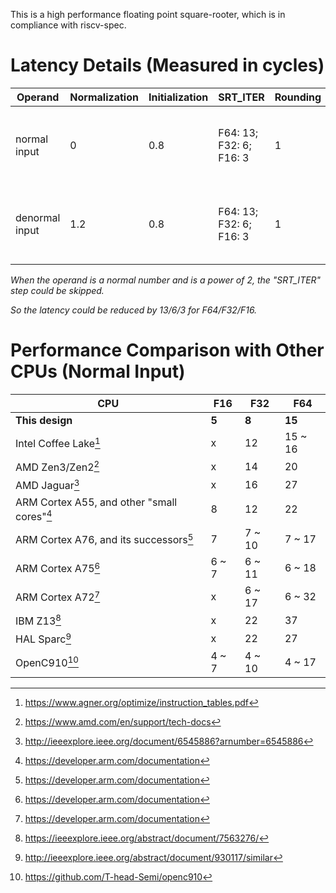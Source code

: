 

This is a high performance floating point square-rooter, which is in compliance with riscv-spec.


# Latency Details (Measured in cycles)


|Operand|Normalization|Initialization|SRT_ITER|Rounding|Total|
|------|------|------|------|------|------|
|normal input|0|0.8|F64: 13; F32: 6; F16: 3|1|F64: 15, F32: 8, F16: 5|
|denormal input|1.2|0.8|F64: 13; F32: 6; F16: 3|1|F64: 16, F32: 9, F16: 6|

_When the operand is a normal number and is a power of 2, the "SRT_ITER" step could be skipped._

_So the latency could be reduced by 13/6/3 for F64/F32/F16._

# Performance Comparison with Other CPUs (Normal Input)

|CPU|F16|F32|F64|
|------|------|------|------|
|**This design**|**5**|**8**|**15**|
|Intel Coffee Lake[^coffee]|x|12|15 ~ 16|
|AMD Zen3/Zen2[^amd]|x|14|20|
|AMD Jaguar[^Jaguar]|x|16|27|
|ARM Cortex A55, and other "small cores"[^arm]|8|12|22|
|ARM Cortex A76, and its successors[^arm]|7|7 ~ 10|7 ~ 17|
|ARM Cortex A75[^arm]|6 ~ 7|6 ~ 11|6 ~ 18|
|ARM Cortex A72[^arm]|x|6 ~ 17|6 ~ 32|
|IBM Z13[^ibm]|x|22|37|
|HAL Sparc[^HAL]|x|22|27|
|OpenC910[^c910]|4 ~ 7|4 ~ 10|4 ~ 17|


[^coffee]: https://www.agner.org/optimize/instruction_tables.pdf
[^amd]: https://www.amd.com/en/support/tech-docs
[^Jaguar]: http://ieeexplore.ieee.org/document/6545886?arnumber=6545886
[^arm]: https://developer.arm.com/documentation
[^ibm]: https://ieeexplore.ieee.org/abstract/document/7563276/
[^HAL]: http://ieeexplore.ieee.org/abstract/document/930117/similar
[^c910]: https://github.com/T-head-Semi/openc910
